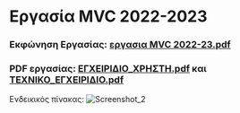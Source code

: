 # Εργασία MVC 2022-2023

### Εκφώνηση Εργασίας: [εργασια MVC 2022-23.pdf](https://github.com/apostolouagg/MVC/files/14550420/MVC.2022-23.pdf)

### PDF εργασίας: [ΕΓΧΕΙΡΙΔΙΟ_ΧΡΗΣΤΗ.pdf](https://github.com/apostolouagg/MVC/files/14550422/_.pdf) και [ΤΕΧΝΙΚΟ_ΕΓΧΕΙΡΙΔΙΟ.pdf](https://github.com/apostolouagg/MVC/files/14550423/_.pdf)


Ενδεικικός πίνακας:
![Screenshot_2](https://github.com/apostolouagg/MVC/assets/61296853/7e1bc521-831b-40fe-945a-e33c1bdf6fe4)

